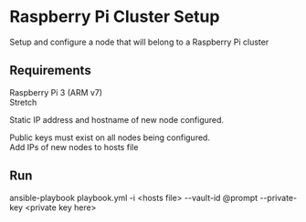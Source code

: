 Raspberry Pi Cluster Setup
=========

Setup and configure a node that will belong to a Raspberry Pi cluster

Requirements
------------

Raspberry Pi 3 (ARM v7)  
Stretch  

Static IP address and hostname of new node configured.  

Public keys must exist on all nodes being configured.  
Add IPs of new nodes to hosts file  

Run
--------------
ansible-playbook playbook.yml -i \<hosts file\> --vault-id @prompt --private-key \<private key here\>
